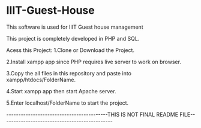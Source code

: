 # IIIT-Guest-House
This software is used for IIIT Guest house management

This project is completely developed in PHP and SQL.

Acess this Project:
1.Clone or Download the Project.

2.Install xampp app since PHP requires live server to work on browser.

3.Copy the all files in this repository and paste into xampp/htdocs/FolderName.

4.Start xampp app then start Apache server.

5.Enter localhost/FolderName to start the project.


------------------------------------------THIS IS NOT FINAL README FILE----------------------------------------------
